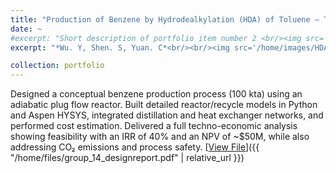 ```yaml
---
title: "Production of Benzene by Hydrodealkylation (HDA) of Toluene – Techno-Economic Design"
date: ~
#excerpt: "Short description of portfolio item number 2 <br/><img src='/images/500x300.png'>"                                                  
excerpt: "*Wu. Y, Shen. S, Yuan. C*<br/><br/><img src='/home/images/HDA.png' style='width:650px; height:auto;'> <br/> <br/>Designed a conceptual benzene production process (100 kta) using an adiabatic plug flow reactor. Built detailed reactor/recycle models in Python and Aspen HYSYS, integrated distillation and heat exchanger networks, and performed cost estimation. Delivered a full techno-economic analysis showing feasibility with an IRR of 40% and an NPV of ~$50M, while also addressing CO₂ emissions and process safety."

collection: portfolio
---
```


Designed a conceptual benzene production process (100 kta) using an adiabatic plug flow reactor. Built detailed reactor/recycle models in Python and Aspen HYSYS, integrated distillation and heat exchanger networks, and performed cost estimation. Delivered a full techno-economic analysis showing feasibility with an IRR of 40% and an NPV of ~$50M, while also addressing CO₂ emissions and process safety.
[<u>View File</u>]({{ "/home/files/group_14_designreport.pdf" | relative_url }})